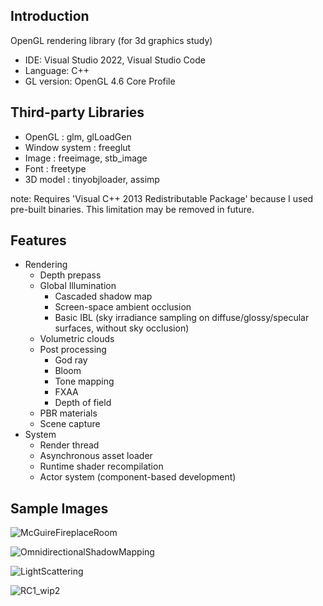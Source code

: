 
## Introduction
OpenGL rendering library (for 3d graphics study)

* IDE: Visual Studio 2022, Visual Studio Code
* Language: C++
* GL version: OpenGL 4.6 Core Profile

## Third-party Libraries
* OpenGL        : glm, glLoadGen
* Window system : freeglut
* Image         : freeimage, stb_image
* Font          : freetype
* 3D model      : tinyobjloader, assimp

note: Requires 'Visual C++ 2013 Redistributable Package' because I used pre-built binaries. This limitation may be removed in future.

## Features
* Rendering
  * Depth prepass
  * Global Illumination
    * Cascaded shadow map
    * Screen-space ambient occlusion
    * Basic IBL (sky irradiance sampling on diffuse/glossy/specular surfaces, without sky occlusion)
  * Volumetric clouds
  * Post processing
    * God ray
    * Bloom
	* Tone mapping
	* FXAA
	* Depth of field
  * PBR materials
  * Scene capture
* System
  * Render thread
  * Asynchronous asset loader
  * Runtime shader recompilation
  * Actor system (component-based development)

## Sample Images

![McGuireFireplaceRoom](https://user-images.githubusercontent.com/11644393/103409265-53a7e380-4ba9-11eb-8683-0122d3ef0b04.jpg)

![OmnidirectionalShadowMapping](https://cloud.githubusercontent.com/assets/11644393/15381530/30adbcc2-1dbb-11e6-9286-13c0f82e6f92.jpg)

![LightScattering](https://user-images.githubusercontent.com/11644393/71560025-ecdc7f80-2aa7-11ea-900f-f7a76fda0843.jpg)

![RC1_wip2](https://user-images.githubusercontent.com/11644393/98628358-c212b700-2359-11eb-9465-71a1791e15c8.jpg)
